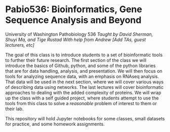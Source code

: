 # Pabio536: Bioinformatics, Gene Sequence Analysis and Beyond
University of Washington
Pathobiology 536
*Taught by David Sherman, Shuyi Ma, and Tige Rustad
With help from Andrew [Add TAs, guest lecturers, etc]*

The goal of this class is to introduce students to a set of bioinformatic tools to further their future research. The first section of the class we will introduce the basics of Github, python, and some of the python libraries that are for data handling, analysis, and presentation.  We will then focus on tools for analyzing sequence data, with an emphasis on RNAseq analysis. That data will be used in the next section, where we will cover various ways of describing data using networks. The last lectures will cover bioinformatic approaches to dealing with the added complexity of proteins. We will wrap up the class with a self guided project, where students attempt to use the tools from this class to solve a *reasonable* problem of interest to them or their lab. 

This repository will hold Jupyter notebooks for some classes, small datasets for practice, and some homework assignments. 

